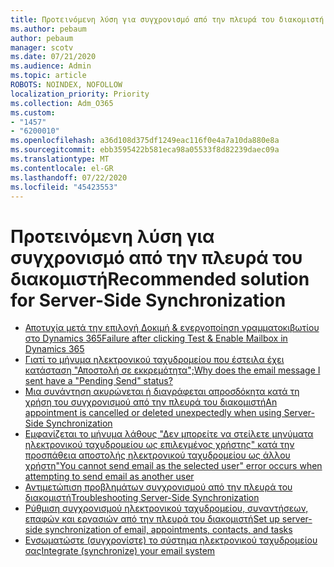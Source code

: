 ```yaml
---
title: Προτεινόμενη λύση για συγχρονισμό από την πλευρά του διακομιστή
ms.author: pebaum
author: pebaum
manager: scotv
ms.date: 07/21/2020
ms.audience: Admin
ms.topic: article
ROBOTS: NOINDEX, NOFOLLOW
localization_priority: Priority
ms.collection: Adm_O365
ms.custom:
- "1457"
- "6200010"
ms.openlocfilehash: a36d108d375df1249eac116f0e4a7a10da880e8a
ms.sourcegitcommit: ebb3595422b581eca98a05533f8d82239daec09a
ms.translationtype: MT
ms.contentlocale: el-GR
ms.lasthandoff: 07/22/2020
ms.locfileid: "45423553"
---
```

# <a name="recommended-solution-for-server-side-synchronization"></a><span data-ttu-id="02cc6-102">Προτεινόμενη λύση για συγχρονισμό από την πλευρά του διακομιστή</span><span class="sxs-lookup"><span data-stu-id="02cc6-102">Recommended solution for Server-Side Synchronization</span></span>

- [<span data-ttu-id="02cc6-103">Αποτυχία μετά την επιλογή Δοκιμή & ενεργοποίηση γραμματοκιβωτίου στο Dynamics 365</span><span class="sxs-lookup"><span data-stu-id="02cc6-103">Failure after clicking Test & Enable Mailbox in Dynamics 365</span></span>](https://go.microsoft.com/fwlink/p/?linkid=2007026)
- [<span data-ttu-id="02cc6-104">Γιατί το μήνυμα ηλεκτρονικού ταχυδρομείου που έστειλα έχει κατάσταση "Αποστολή σε εκκρεμότητα";</span><span class="sxs-lookup"><span data-stu-id="02cc6-104">Why does the email message I sent have a "Pending Send" status?</span></span>](https://go.microsoft.com/fwlink/p/?linkid=859627)
- [<span data-ttu-id="02cc6-105">Μια συνάντηση ακυρώνεται ή διαγράφεται απροσδόκητα κατά τη χρήση του συγχρονισμού από την πλευρά του διακομιστή</span><span class="sxs-lookup"><span data-stu-id="02cc6-105">An appointment is cancelled or deleted unexpectedly when using Server-Side Synchronization</span></span>](https://go.microsoft.com/fwlink/p/?linkid=2007027)
- [<span data-ttu-id="02cc6-106">Εμφανίζεται το μήνυμα λάθους "Δεν μπορείτε να στείλετε μηνύματα ηλεκτρονικού ταχυδρομείου ως επιλεγμένος χρήστης" κατά την προσπάθεια αποστολής ηλεκτρονικού ταχυδρομείου ως άλλου χρήστη</span><span class="sxs-lookup"><span data-stu-id="02cc6-106">"You cannot send email as the selected user" error occurs when attempting to send email as another user</span></span>](https://go.microsoft.com/fwlink/p/?linkid=2007131)
- [<span data-ttu-id="02cc6-107">Αντιμετώπιση προβλημάτων συγχρονισμού από την πλευρά του διακομιστή</span><span class="sxs-lookup"><span data-stu-id="02cc6-107">Troubleshooting Server-Side Synchronization</span></span>](https://go.microsoft.com/fwlink/p/?linkid=2007132)
- [<span data-ttu-id="02cc6-108">Ρύθμιση συγχρονισμού ηλεκτρονικού ταχυδρομείου, συναντήσεων, επαφών και εργασιών από την πλευρά του διακομιστή</span><span class="sxs-lookup"><span data-stu-id="02cc6-108">Set up server-side synchronization of email, appointments, contacts, and tasks</span></span>](https://go.microsoft.com/fwlink/p/?linkid=534983)
- [<span data-ttu-id="02cc6-109">Ενσωματώστε (συγχρονίστε) το σύστημα ηλεκτρονικού ταχυδρομείου σας</span><span class="sxs-lookup"><span data-stu-id="02cc6-109">Integrate (synchronize) your email system</span></span>](https://go.microsoft.com/fwlink/p/?linkid=851471)